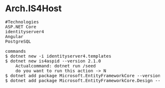 # Arch.IS4Host
<pre>
#Technologies
ASP.NET Core
identityserver4
Angular
PostgreSQL

commands
$ dotnet new -i identityserver4.templates
$ dotnet new is4aspid --version 2.1.0
    Actualcommand: dotnet run /seed
    do you want to run this action -> N
$ dotnet add package Microsoft.EntityFrameworkCore --version 2.1.0
$ dotnet add package Microsoft.EntityFrameworkCore.Design --version 2.1.0
</pre>
